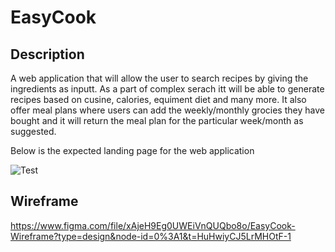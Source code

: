 # EasyCook

## Description 

A web application that will allow the user to search recipes by giving the ingredients as inputt. As a part of complex serach itt will be able to generate recipes based on cusine, calories, equiment diet and many more. It also offer meal plans where users can add the weekly/monthly grocies they have bought and it will return the meal plan for the particular week/month as suggested. 

Below is the expected landing page for the web application


![Test](https://github.com/DikshaVerma25/EasyCook-/assets/71563921/9a45143d-57dc-48a1-9bac-d7acc70d9ebf)

## Wireframe

https://www.figma.com/file/xAjeH9Eg0UWEiVnQUQbo8o/EasyCook-Wireframe?type=design&node-id=0%3A1&t=HuHwiyCJ5LrMHOtF-1
